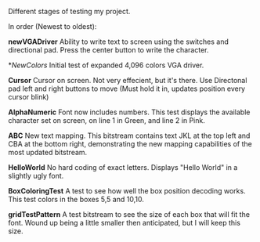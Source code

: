 Different stages of testing my project.

In order (Newest to oldest):

**newVGADriver**
Ability to write text to screen using the switches and directional pad. Press the center button to write the character.

**NewColors*
Initial test of expanded 4,096 colors VGA driver.

**Cursor**
Cursor on screen. Not very effecient, but it's there. Use Directonal pad left and right buttons to move (Must hold it in, updates position every cursor blink)

**AlphaNumeric**
Font now includes numbers. This test displays the available character set on screen, on line 1 in Green, and line 2 in Pink.

**ABC**
New text mapping. This bitstream contains text JKL at the top left and CBA at the bottom right, demonstrating the new mapping capabilities of the most updated bitstream.

**HelloWorld**
No hard coding of exact letters. Displays "Hello World" in a slightly ugly font.

**BoxColoringTest**
A test to see how well the box position decoding works. This test colors in the boxes 5,5 and 10,10.

**gridTestPattern**
A test bitstream to see the size of each box that will fit the font.
Wound up being a little smaller then anticipated, but I will keep this size.


